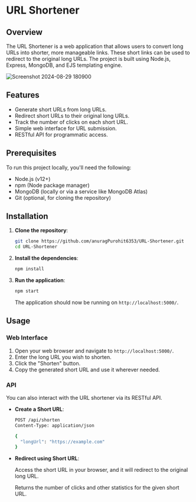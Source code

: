 
# URL Shortener

## Overview

The URL Shortener is a web application that allows users to convert long URLs into shorter, more manageable links. These short links can be used to redirect to the original long URLs. The project is built using Node.js, Express, MongoDB, and EJS templating engine.

![Screenshot 2024-08-29 180900](https://github.com/user-attachments/assets/e3daf3a9-6754-4e0d-b4d5-fa603c5d705c)


## Features

- Generate short URLs from long URLs.
- Redirect short URLs to their original long URLs.
- Track the number of clicks on each short URL.
- Simple web interface for URL submission.
- RESTful API for programmatic access.

## Prerequisites

To run this project locally, you'll need the following:

- Node.js (v12+)
- npm (Node package manager)
- MongoDB (locally or via a service like MongoDB Atlas)
- Git (optional, for cloning the repository)

## Installation

1. **Clone the repository**:

   ```bash
   git clone https://github.com/anuragPurohit6353/URL-Shortener.git
   cd URL-Shortener
   ```

2. **Install the dependencies**:

   ```bash
   npm install
   ```


3. **Run the application**:

   ```bash
   npm start
   ```

   The application should now be running on `http://localhost:5000/`.

## Usage

### Web Interface

1. Open your web browser and navigate to `http://localhost:5000/`.
2. Enter the long URL you wish to shorten.
3. Click the "Shorten" button.
4. Copy the generated short URL and use it wherever needed.

### API

You can also interact with the URL shortener via its RESTful API.

- **Create a Short URL**:

  ```bash
  POST /api/shorten
  Content-Type: application/json

  {
    "longUrl": "https://example.com"
  }
  ```

- **Redirect using Short URL**:

  Access the short URL in your browser, and it will redirect to the original long URL.

  Returns the number of clicks and other statistics for the given short URL.

